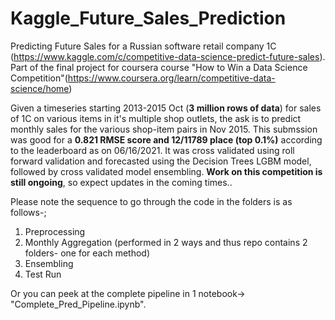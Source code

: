 # Kaggle_Future_Sales_Prediction
Predicting Future Sales for a Russian software retail company 1C (https://www.kaggle.com/c/competitive-data-science-predict-future-sales). Part of the final project for coursera course "How to Win a Data Science Competition"(https://www.coursera.org/learn/competitive-data-science/home)

Given a timeseries starting 2013-2015 Oct (**3 million rows of data**) for sales of 1C on various items in it's multiple shop outlets, the ask is to predict monthly sales for the various shop-item pairs in Nov 2015.
This submssion was good for a **0.821 RMSE score and 12/11789 place (top 0.1%)** according to the leaderboard as on 06/16/2021. It was cross validated using roll forward validation and forecasted using the Decision Trees LGBM model, followed by cross validated model ensembling. **Work on this competition is still ongoing**, so expect updates in the coming times..

Please note the sequence to go through the code in the folders is as follows-;

1. Preprocessing
2. Monthly Aggregation (performed in 2 ways and thus repo contains 2 folders- one for each method)
3. Ensembling 
4. Test Run

Or you can peek at the complete pipeline in 1 notebook-> "Complete_Pred_Pipeline.ipynb".
